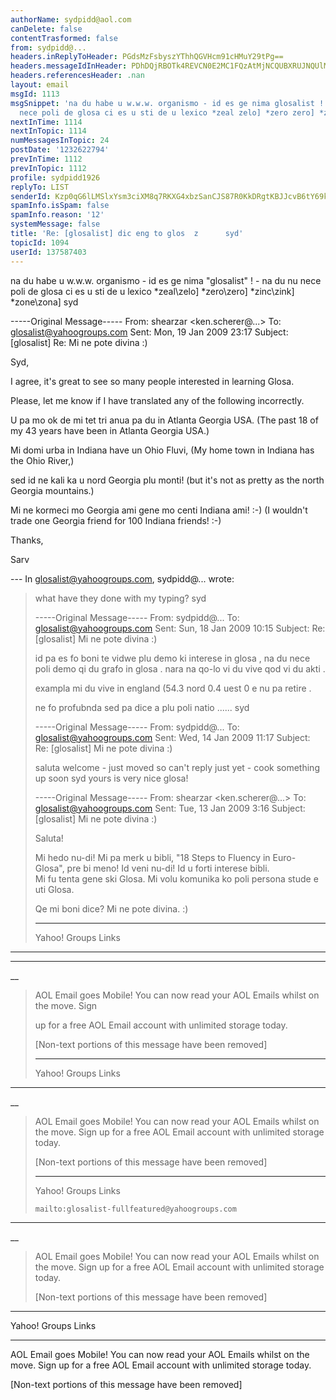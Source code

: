 ```yaml
---
authorName: sydpidd@aol.com
canDelete: false
contentTrasformed: false
from: sydpidd@...
headers.inReplyToHeader: PGdsMzFsbyszYThhQGVHcm91cHMuY29tPg==
headers.messageIdInHeader: PDhDQjRBOTk4REVCN0E2MC1FQzAtMjNCQUBXRUJNQUlMLURDMTQuc3lzb3BzLmFvbC5jb20+
headers.referencesHeader: .nan
layout: email
msgId: 1113
msgSnippet: 'na du habe u w.w.w. organismo - id es ge nima glosalist ! - na du nu
  nece poli de glosa ci es u sti de u lexico *zeal zelo] *zero zero] *zinc zink] '
nextInTime: 1114
nextInTopic: 1114
numMessagesInTopic: 24
postDate: '1232622794'
prevInTime: 1112
prevInTopic: 1112
profile: sydpidd1926
replyTo: LIST
senderId: Kzp0qG6lLMSlxYsm3ciXM8q7RKXG4xbzSanCJS87R0KkDRgtKBJJcvB6tY69kemnrhomR3oR
spamInfo.isSpam: false
spamInfo.reason: '12'
systemMessage: false
title: 'Re: [glosalist] dic eng to glos  z      syd'
topicId: 1094
userId: 137587403
---
```


na du habe u w.w.w. organismo - id es ge nima "glosalist" ! - na du nu nece poli de glosa
ci es u sti de u lexico
*zeal\zelo]
*zero\zero]
*zinc\zink]
*zone\zona]
syd


-----Original Message-----
From: shearzar <ken.scherer@...>
To: glosalist@yahoogroups.com
Sent: Mon, 19 Jan 2009 23:17
Subject: [glosalist] Re: Mi ne pote divina :)



Syd, 

I agree, it's great to see so many people interested in learning 
Glosa. 

Please, let me know if I have translated any of the following 
incorrectly.

U pa mo ok de mi tet tri anua pa du in Atlanta Georgia USA. 
(The past 18 of my 43 years have been in Atlanta Georgia USA.)  

Mi domi urba in Indiana have un Ohio Fluvi, 
(My home town in Indiana has the Ohio River,)

sed id ne kali ka u nord Georgia plu monti! 
(but it's not as pretty as the north Georgia mountains.)  

Mi ne kormeci mo Georgia ami gene mo centi Indiana ami! :-)
(I wouldn't trade one Georgia friend for 100 Indiana friends! :-)   

Thanks,

Sarv

--- In glosalist@yahoogroups.com, sydpidd@... wrote:
>
> what have they done with my typing?
> syd
> 
> 
> -----Original Message-----
> From: sydpidd@...
> To: glosalist@yahoogroups.com
> Sent: Sun, 18 Jan 2009 10:15
> Subject: Re: [glosalist] Mi ne pote divina :)
> 
> 
> 
> id pa es fo boni te vidwe plu demo ki interese in glosa , na du 
nece poli demo 
> qi du grafo in glosa . nara na qo-lo vi du vive qod vi du akti .
> 
> exampla
> mi du vive in england (54.3 nord 0.4 uest 0 e nu pa retire .
> 
> ne fo profubnda sed pa dice a plu poli natio ......
> syd
> 
> 
> -----Original Message-----
> From: sydpidd@...
> To: glosalist@yahoogroups.com
> Sent: Wed, 14 Jan 2009 11:17
> Subject: Re: [glosalist] Mi ne pote divina :)
> 
> 
> 
> saluta
> welcome - just moved so can't reply just yet - cook something up 
soon
> syd
> yours is very nice glosa!
> 
> 
> -----Original Message-----
> From: shearzar <ken.scherer@...>
> To: glosalist@yahoogroups.com
> Sent: Tue, 13 Jan 2009 3:16
> Subject: [glosalist] Mi ne pote divina :)
> 
> 
> 
> Saluta! 
> 
> Mi hedo nu-di!  Mi pa merk u bibli, "18 Steps to Fluency in Euro-
> Glosa", pre bi meno!  Id veni nu-di!  Id u forti interese bibli.  
Mi fu 
> tenta gene ski Glosa.  Mi volu komunika ko poli persona stude e uti 
> Glosa.  
> 
> Qe mi boni dice?  Mi ne pote divina. :)
> 
> 
> 
> ------------------------------------
> 
> Yahoo! Groups Links
> 
> 
> 
> 
> 
> 
____
__________________________________________________________________
__
> AOL Email goes Mobile! You can now read your AOL Emails whilst on 
the move. Sign 
> 
> up for a free AOL Email account with unlimited storage today.
> 
> 
> [Non-text portions of this message have been removed]
> 
> 
> ------------------------------------
> 
> Yahoo! Groups Links
> 
> 
> 
> 
> 
> 
______________________________________________________________________
__
> AOL Email goes Mobile! You can now read your AOL Emails whilst on 
the move. Sign 
> up for a free AOL Email account with unlimited storage today.
> 
> 
> [Non-text portions of this message have been removed]
> 
> 
> ------------------------------------
> 
> Yahoo! Groups Links
> 
> 
>     mailto:glosalist-fullfeatured@yahoogroups.com
> 
> 
> 
> 
______________________________________________________________________
__
> AOL Email goes Mobile! You can now read your AOL Emails whilst on 
the move. Sign up for a free AOL Email account with unlimited storage 
today.
> 
> 
> [Non-text portions of this message have been removed]
>



------------------------------------

Yahoo! Groups Links





________________________________________________________________________
AOL Email goes Mobile! You can now read your AOL Emails whilst on the move. Sign up for a free AOL Email account with unlimited storage today.


[Non-text portions of this message have been removed]


